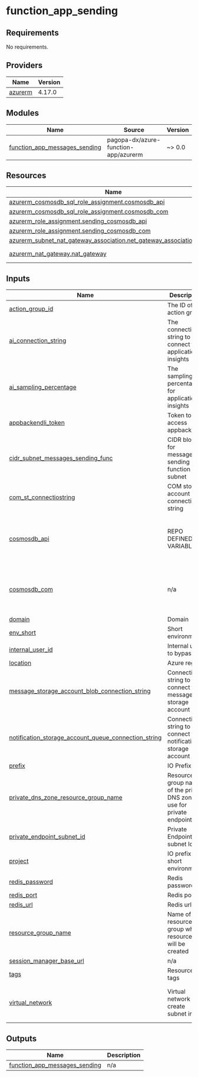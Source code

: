 # function_app_sending

<!-- BEGIN_TF_DOCS -->
## Requirements

No requirements.

## Providers

| Name | Version |
|------|---------|
| <a name="provider_azurerm"></a> [azurerm](#provider\_azurerm) | 4.17.0 |

## Modules

| Name | Source | Version |
|------|--------|---------|
| <a name="module_function_app_messages_sending"></a> [function\_app\_messages\_sending](#module\_function\_app\_messages\_sending) | pagopa-dx/azure-function-app/azurerm | ~> 0.0 |

## Resources

| Name | Type |
|------|------|
| [azurerm_cosmosdb_sql_role_assignment.cosmosdb_api](https://registry.terraform.io/providers/hashicorp/azurerm/latest/docs/resources/cosmosdb_sql_role_assignment) | resource |
| [azurerm_cosmosdb_sql_role_assignment.cosmosdb_com](https://registry.terraform.io/providers/hashicorp/azurerm/latest/docs/resources/cosmosdb_sql_role_assignment) | resource |
| [azurerm_role_assignment.sending_cosmosdb_api](https://registry.terraform.io/providers/hashicorp/azurerm/latest/docs/resources/role_assignment) | resource |
| [azurerm_role_assignment.sending_cosmosdb_com](https://registry.terraform.io/providers/hashicorp/azurerm/latest/docs/resources/role_assignment) | resource |
| [azurerm_subnet_nat_gateway_association.net_gateway_association_subnet](https://registry.terraform.io/providers/hashicorp/azurerm/latest/docs/resources/subnet_nat_gateway_association) | resource |
| [azurerm_nat_gateway.nat_gateway](https://registry.terraform.io/providers/hashicorp/azurerm/latest/docs/data-sources/nat_gateway) | data source |

## Inputs

| Name | Description | Type | Default | Required |
|------|-------------|------|---------|:--------:|
| <a name="input_action_group_id"></a> [action\_group\_id](#input\_action\_group\_id) | The ID of the action group | `string` | n/a | yes |
| <a name="input_ai_connection_string"></a> [ai\_connection\_string](#input\_ai\_connection\_string) | The connection string to connect to application insights | `string` | n/a | yes |
| <a name="input_ai_sampling_percentage"></a> [ai\_sampling\_percentage](#input\_ai\_sampling\_percentage) | The sampling percentage for application insights | `string` | n/a | yes |
| <a name="input_appbackendli_token"></a> [appbackendli\_token](#input\_appbackendli\_token) | Token to access appbackendli | `string` | n/a | yes |
| <a name="input_cidr_subnet_messages_sending_func"></a> [cidr\_subnet\_messages\_sending\_func](#input\_cidr\_subnet\_messages\_sending\_func) | CIDR block for messages sending function app subnet | `string` | n/a | yes |
| <a name="input_com_st_connectiostring"></a> [com\_st\_connectiostring](#input\_com\_st\_connectiostring) | COM storage account connection string | `string` | n/a | yes |
| <a name="input_cosmosdb_api"></a> [cosmosdb\_api](#input\_cosmosdb\_api) | REPO DEFINED VARIABLES | <pre>object({<br/>    id                  = string<br/>    name                = string<br/>    endpoint            = string<br/>    resource_group_name = string<br/>  })</pre> | n/a | yes |
| <a name="input_cosmosdb_com"></a> [cosmosdb\_com](#input\_cosmosdb\_com) | n/a | <pre>object({<br/>    id                  = string<br/>    name                = string<br/>    endpoint            = string<br/>    resource_group_name = string<br/>  })</pre> | n/a | yes |
| <a name="input_domain"></a> [domain](#input\_domain) | Domain | `string` | n/a | yes |
| <a name="input_env_short"></a> [env\_short](#input\_env\_short) | Short environment | `string` | n/a | yes |
| <a name="input_internal_user_id"></a> [internal\_user\_id](#input\_internal\_user\_id) | Internal user to bypass | `string` | n/a | yes |
| <a name="input_location"></a> [location](#input\_location) | Azure region | `string` | n/a | yes |
| <a name="input_message_storage_account_blob_connection_string"></a> [message\_storage\_account\_blob\_connection\_string](#input\_message\_storage\_account\_blob\_connection\_string) | Connection string to connect to message storage account | `string` | n/a | yes |
| <a name="input_notification_storage_account_queue_connection_string"></a> [notification\_storage\_account\_queue\_connection\_string](#input\_notification\_storage\_account\_queue\_connection\_string) | Connection string to connect to notification storage account | `string` | n/a | yes |
| <a name="input_prefix"></a> [prefix](#input\_prefix) | IO Prefix | `string` | n/a | yes |
| <a name="input_private_dns_zone_resource_group_name"></a> [private\_dns\_zone\_resource\_group\_name](#input\_private\_dns\_zone\_resource\_group\_name) | Resource group name of the private DNS zone to use for private endpoints | `string` | n/a | yes |
| <a name="input_private_endpoint_subnet_id"></a> [private\_endpoint\_subnet\_id](#input\_private\_endpoint\_subnet\_id) | Private Endpoints subnet Id | `string` | n/a | yes |
| <a name="input_project"></a> [project](#input\_project) | IO prefix and short environment | `string` | n/a | yes |
| <a name="input_redis_password"></a> [redis\_password](#input\_redis\_password) | Redis password | `string` | n/a | yes |
| <a name="input_redis_port"></a> [redis\_port](#input\_redis\_port) | Redis port | `string` | n/a | yes |
| <a name="input_redis_url"></a> [redis\_url](#input\_redis\_url) | Redis url | `string` | n/a | yes |
| <a name="input_resource_group_name"></a> [resource\_group\_name](#input\_resource\_group\_name) | Name of the resource group where resources will be created | `string` | n/a | yes |
| <a name="input_session_manager_base_url"></a> [session\_manager\_base\_url](#input\_session\_manager\_base\_url) | n/a | `string` | n/a | yes |
| <a name="input_tags"></a> [tags](#input\_tags) | Resource tags | `map(any)` | n/a | yes |
| <a name="input_virtual_network"></a> [virtual\_network](#input\_virtual\_network) | Virtual network to create subnet in | <pre>object({<br/>    name                = string<br/>    resource_group_name = string<br/>  })</pre> | n/a | yes |

## Outputs

| Name | Description |
|------|-------------|
| <a name="output_function_app_messages_sending"></a> [function\_app\_messages\_sending](#output\_function\_app\_messages\_sending) | n/a |
<!-- END_TF_DOCS -->

